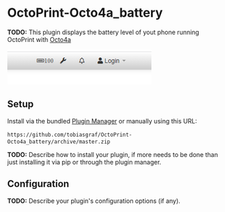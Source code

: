 # OctoPrint-Octo4a_battery

**TODO:** This plugin displays the battery level of yout phone running OctoPrint with [Octo4a](https://github.com/feelfreelinux/octo4a)

![Octo4a_battery](images/screenshot_battery_level.png?raw=true) 

## Setup

Install via the bundled [Plugin Manager](https://docs.octoprint.org/en/master/bundledplugins/pluginmanager.html)
or manually using this URL:

    https://github.com/tobiasgraf/OctoPrint-Octo4a_battery/archive/master.zip

**TODO:** Describe how to install your plugin, if more needs to be done than just installing it via pip or through
the plugin manager.

## Configuration

**TODO:** Describe your plugin's configuration options (if any).
